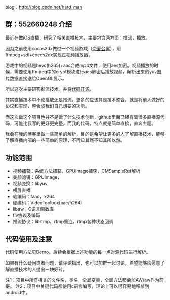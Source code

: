 
blog：http://blog.csdn.net/hard_man 

群：552660248
介绍
---
最近在做iOS直播，研究了相关直播技术，主要包含两方面：推流，播放。

因为之前使用cocos2dx做过一个视频游戏（[恋爱公寓](https://itunes.apple.com/cn/app/lian-ai-gong-yu-shi-pin-yang/id1149280715?mt=8)），用ffmpeg+sdl+cocos2dx实现过视频播放器。

游戏中的视频是hevc(h265)+aac合成mp4文件，使用aes加密。视频播放的时候，需要使用ffmpeg中的crypt模块进行aes解密后播放视频，解析出来的yuv图片数据直接送给OpenGL显示。

所以这次主要研究推流技术。并将[代码开源](https://github.com/hardman/AWLive)。

其实直播技术中不论播放还是推流，更多的应该算是技术整合，就是将前人做好的协议和实现，整合成我们自己想要的功能。

而这次做这个项目也并不是做了什么技术创新，github里面已经有着很多直播源代码，可能比我写的更好更完整。而我的代码，特点就是简单直接，直奔主题。

我会在[我的博客](http://blog.csdn.net/hard_man)里做一些简单的解析，目的是希望让更多的人了解直播技术，能够了解直播内部的一些简单的原理，不再知其然不知其所以然。

功能范围
---
- 视频捕获：系统方法捕获，GPUImage捕获，CMSampleRef解析
- 美颜滤镜：GPUImage，
- 视频变换：libyuv
- 横屏直播
- 软编码：faac，x264
- 硬编码：VideoToolbox(aac/h264)
- libaw：C语言函数库
- flv协议及编码
- 推流协议：librtmp，rtmp重连，rtmp各种状态回调

代码使用及注意
---
代码使用方法见Demo。后续会根据上述功能的每一点对源代码进行解析。

如果有什么疑问或者问题，请评论指出，也可以加群一起讨论。希望能够给愿意了解直播技术的人抛出一块好砖。

注1：项目中所有相关的文件名，类名，全局变量，全局方法都会加AW/aw作为前缀。
注2：项目中关键代码都使用c语言编写，理论上可以很容易地移植到android中。
